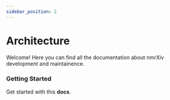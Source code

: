 ```yaml
---
sidebar_position: 2
---
```


# Architecture

Welcome! Here you can find all the documentation about nmrXiv development and maintainence.

### Getting Started

Get started with this **docs**.


